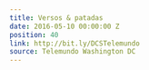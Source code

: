 ```yaml
---
title: Versos & patadas
date: 2016-05-10 00:00:00 Z
position: 40
link: http://bit.ly/DCSTelemundo
source: Telemundo Washington DC
---
```


